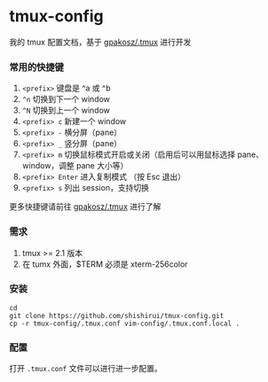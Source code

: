 # tmux-config

我的 tmux 配置文档，基于 [gpakosz/.tmux](https://github.com/gpakosz/.tmux)  进行开发

### 常用的快捷键

1. `<prefix>` 键盘是 ^a 或 ^b
1. `^n` 切换到下一个 window
1. `^N` 切换到上一个 window
1. `<prefix> c` 新建一个 window
1. `<prefix> -` 横分屏（pane）
1. `<prefix> _` 竖分屏（pane）
1. `<prefix> m` 切换鼠标模式开启或关闭（启用后可以用鼠标选择 pane、window，调整 pane 大小等）
1. `<prefix> Enter` 进入复制模式 （按 Esc 退出）
1. `<prefix> s` 列出 session，支持切换

更多快捷键请前往 [gpakosz/.tmux](https://github.com/gpakosz/.tmux) 进行了解

### 需求

1. tmux >= 2.1 版本
1. 在 tumx 外面，$TERM 必须是 xterm-256color

### 安装

    cd
    git clone https://github.com/shishirui/tmux-config.git
    cp -r tmux-config/.tmux.conf vim-config/.tmux.conf.local .

### 配置

打开 `.tmux.conf` 文件可以进行进一步配置。
